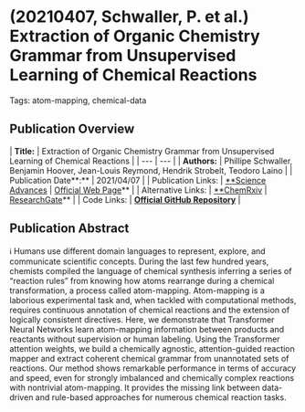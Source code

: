 # (20210407, Schwaller, P. et al.) Extraction of Organic Chemistry Grammar from Unsupervised Learning of Chemical Reactions

Tags: atom-mapping, chemical-data

## Publication Overview

| **Title:**  | Extraction of Organic Chemistry Grammar from Unsupervised Learning of Chemical
Reactions |
| --- | --- |
| **Authors:**  | Phillipe Schwaller, Benjamin Hoover, Jean-Louis Reymond, Hendrik Strobelt,
Teodoro Laino |
| Publication Date**:**  | 2021/04/07 |
| Publication Links: | [**Science Advances](https://www.science.org/doi/10.1126/sciadv.abe4166) | [Official Web Page](http://rxnmapper.ai/)** |
| Alternative Links: | [**ChemRxiv](https://chemrxiv.org/engage/chemrxiv/article-details/60c74b2aee301c3c2cc79dac) | [ResearchGate](https://www.researchgate.net/publication/350712225_Extraction_of_organic_chemistry_grammar_from_unsupervised_learning_of_chemical_reactions)** |
| Code Links: | [**Official GitHub Repository**](https://github.com/rxn4chemistry/rxnmapper) |

## Publication Abstract

<aside>
ℹ️ Humans use different domain languages to represent, explore, and communicate scientific concepts. During the last few hundred years, chemists compiled the language of chemical synthesis inferring a series of “reaction rules” from knowing how atoms rearrange during a chemical transformation, a process called atom-mapping. Atom-mapping is a laborious experimental task and, when tackled with computational methods, requires continuous annotation of chemical reactions and the extension of logically consistent directives. Here, we demonstrate that Transformer Neural Networks learn atom-mapping information between products and reactants without supervision or human labeling. Using the Transformer attention weights, we build a chemically agnostic, attention-guided reaction mapper and extract coherent chemical grammar from unannotated sets of reactions. Our method shows remarkable performance in terms of accuracy and speed, even for strongly imbalanced and chemically complex reactions with nontrivial atom-mapping. It provides the missing link between data-driven and rule-based approaches for numerous chemical reaction tasks.

</aside>